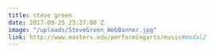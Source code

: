 ```yaml
---
title: steve green
date: 2017-09-25 23:27:00 Z
image: "/uploads/SteveGreen_WebBanner.jpg"
link: http://www.masters.edu/performingarts/music#modal2
---
```


